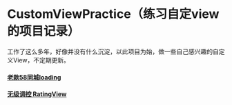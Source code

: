 # CustomViewPractice（练习自定view的项目记录）
工作了这么多年，好像并没有什么沉淀，以此项目为始，做一些自己感兴趣的自定义View，不定期更新。

#### [老款58同城loading](https://github.com/Shalj/CustomViewPractice/blob/main/app/src/main/java/com/shalj/customviewpractice/loading/README.md)

#### [无级调控 RatingView](https://github.com/Shalj/CustomViewPractice/blob/main/app/src/main/java/com/shalj/customviewpractice/rating/README.md)



